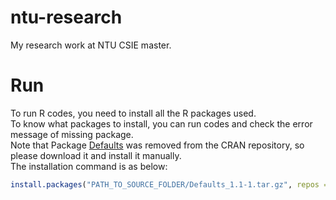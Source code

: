 ntu-research
============

My research work at NTU CSIE master.

# Run
To run R codes, you need to install all the R packages used.  
To know what packages to install, you can run codes and check the error message of missing package.  
Note that Package [Defaults] was removed from the CRAN repository, so please download it and install it manually.  
The installation command is as below:

```r
install.packages("PATH_TO_SOURCE_FOLDER/Defaults_1.1-1.tar.gz", repos = NULL, type="source")
```

[Defaults]: http://cran.r-project.org/web/packages/Defaults/index.html
